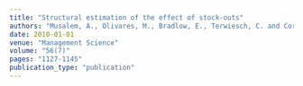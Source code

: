 ```yaml
---
title: "Structural estimation of the effect of stock-outs"
authors: "Musalem, A., Olivares, M., Bradlow, E., Terwiesch, C. and Corsten D."
date: 2010-01-01
venue: "Management Science"
volume: "56(7)"
pages: "1127-1145"
publication_type: "publication"
---
```

